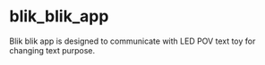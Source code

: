 blik_blik_app
=============

Blik blik app is designed to communicate with LED POV text toy for changing text purpose.
